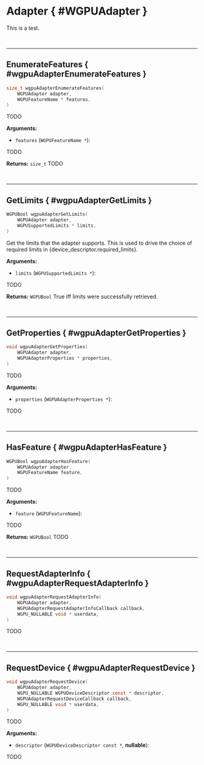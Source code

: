 

# Adapter { #WGPUAdapter }


This is a test.




<br/><!-- poor man's styling, just for the demo before we use a non default theme -->
***

## EnumerateFeatures { #wgpuAdapterEnumerateFeatures }

```C
size_t wgpuAdapterEnumerateFeatures(
	WGPUAdapter adapter,
	WGPUFeatureName * features,
)
```


TODO




**Arguments:**


 - `features` (`WGPUFeatureName *`):


TODO






**Returns:** `size_t` 
TODO





<br/><!-- poor man's styling, just for the demo before we use a non default theme -->
***

## GetLimits { #wgpuAdapterGetLimits }

```C
WGPUBool wgpuAdapterGetLimits(
	WGPUAdapter adapter,
	WGPUSupportedLimits * limits,
)
```


Get the limits that the adapter supports. This is used to drive the
choice of required limits in {device_descriptor.required_limits}.




**Arguments:**


 - `limits` (`WGPUSupportedLimits *`):


TODO






**Returns:** `WGPUBool` 
True iff limits were successfully retrieved.





<br/><!-- poor man's styling, just for the demo before we use a non default theme -->
***

## GetProperties { #wgpuAdapterGetProperties }

```C
void wgpuAdapterGetProperties(
	WGPUAdapter adapter,
	WGPUAdapterProperties * properties,
)
```


TODO




**Arguments:**


 - `properties` (`WGPUAdapterProperties *`):


TODO







<br/><!-- poor man's styling, just for the demo before we use a non default theme -->
***

## HasFeature { #wgpuAdapterHasFeature }

```C
WGPUBool wgpuAdapterHasFeature(
	WGPUAdapter adapter,
	WGPUFeatureName feature,
)
```


TODO




**Arguments:**


 - `feature` (`WGPUFeatureName`):


TODO






**Returns:** `WGPUBool` 
TODO





<br/><!-- poor man's styling, just for the demo before we use a non default theme -->
***

## RequestAdapterInfo { #wgpuAdapterRequestAdapterInfo }

```C
void wgpuAdapterRequestAdapterInfo(
	WGPUAdapter adapter,
	WGPUAdapterRequestAdapterInfoCallback callback,
	WGPU_NULLABLE void * userdata,
)
```


TODO







<br/><!-- poor man's styling, just for the demo before we use a non default theme -->
***

## RequestDevice { #wgpuAdapterRequestDevice }

```C
void wgpuAdapterRequestDevice(
	WGPUAdapter adapter,
	WGPU_NULLABLE WGPUDeviceDescriptor const * descriptor,
	WGPUAdapterRequestDeviceCallback callback,
	WGPU_NULLABLE void * userdata,
)
```


TODO




**Arguments:**


 - `descriptor` (`WGPUDeviceDescriptor const *`, **nullable**):


TODO






